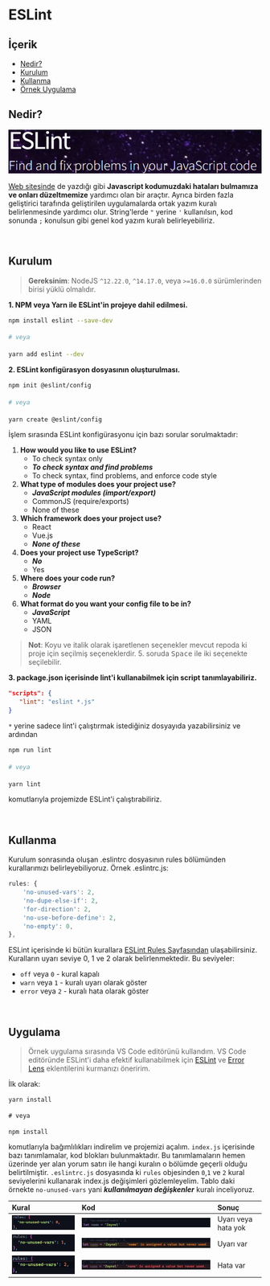 # ESLint

## İçerik

- [Nedir?](#nedir)
- [Kurulum](#kurulum)
- [Kullanma](#kullanma)
- [Örnek Uygulama](#uygulama)

## Nedir?

![ESLint Web Site](./images/1.png)

[Web sitesinde](https://eslint.org/) de yazdığı gibi **Javascript kodumuzdaki hataları bulmamıza ve onları düzeltmemize** yardımcı olan bir araçtır. Ayrıca birden fazla geliştirici tarafında geliştirilen uygulamalarda ortak yazım kuralı belirlenmesinde yardımcı olur. String'lerde `"` yerine `'` kullanılsın, kod sonunda `;` konulsun gibi genel kod yazım kuralı belirleyebiliriz.

<br>

## Kurulum

> **Gereksinim**: NodeJS `^12.22.0`, `^14.17.0`, veya `>=16.0.0` sürümlerinden birisi yüklü olmalıdır.

**1. NPM veya Yarn ile ESLint'in projeye dahil edilmesi.**

```bash
npm install eslint --save-dev

# veya

yarn add eslint --dev
```

**2. ESLint konfigürasyon dosyasının oluşturulması.**

```bash
npm init @eslint/config

# veya

yarn create @eslint/config
```

İşlem sırasında ESLint konfigürasyonu için bazı sorular sorulmaktadır:

1.  **How would you like to use ESLint?**
    - To check syntax only
    - **_To check syntax and find problems_**
    - To check syntax, find problems, and enforce code style
2.  **What type of modules does your project use?**
    - **_JavaScript modules (import/export)_**
    - CommonJS (require/exports)
    - None of these
3.  **Which framework does your project use?**
    - React
    - Vue.js
    - **_None of these_**
4.  **Does your project use TypeScript?**
    - **_No_**
    - Yes
5.  **Where does your code run?**
    - **_Browser_**
    - **_Node_**
6.  **What format do you want your config file to be in?**
    - **_JavaScript_**
    - YAML
    - JSON

> **Not**: Koyu ve italik olarak işaretlenen seçenekler mevcut repoda ki proje için seçilmiş seçeneklerdir. 5. soruda <kbd>Space</kbd> ile iki seçenekte seçilebilir.

**3. package.json içerisinde lint'i kullanabilmek için script tanımlayabiliriz.**

```json
"scripts": {
   "lint": "eslint *.js"
}
```

`*` yerine sadece lint'i çalıştırmak istediğiniz dosyayıda yazabilirsiniz ve ardından

```bash
npm run lint

# veya

yarn lint
```

komutlarıyla projemizde ESLint'i çalıştırabiliriz.

<br>

## Kullanma

Kurulum sonrasında oluşan .eslintrc dosyasının rules bölümünden kurallarımızı belirleyebiliyoruz. Örnek .eslintrc.js:

```javascript
rules: {
    'no-unused-vars': 2,
    'no-dupe-else-if': 2,
    'for-direction': 2,
    'no-use-before-define': 2,
    'no-empty': 0,
},
```

ESLint içerisinde ki bütün kurallara [ESLint Rules Sayfasından](https://eslint.org/docs/rules/) ulaşabilirsiniz.
Kuralların uyarı seviye 0, 1 ve 2 olarak belirlenmektedir. Bu seviyeler:

- `off` veya `0` - kural kapalı
- `warn` veya `1` - kuralı uyarı olarak göster
- `error` veya `2` - kuralı hata olarak göster

<br>

## Uygulama

> Örnek uygulama sırasında VS Code editörünü kullandım. VS Code editöründe ESLint'i daha efektif kullanabilmek için [ESLint](https://marketplace.visualstudio.com/items?itemName=dbaeumer.vscode-eslint) ve [Error Lens](https://marketplace.visualstudio.com/items?itemName=usernamehw.errorlens) eklentilerini kurmanızı öneririm.

İlk olarak:

```
yarn install

# veya

npm install
```

komutlarıyla bağımlılıkları indirelim ve projemizi açalım.
`index.js` içerisinde bazı tanımlamalar, kod blokları bulunmaktadır. Bu tanımlamaların hemen üzerinde yer alan yorum satırı ile hangi kuralın o bölümde geçerli olduğu belirtilmiştir. `.eslintrc.js` dosyasında ki `rules` objesinden `0`,`1` ve `2` kural seviyelerini kullanarak index.js değişimleri gözlemleyelim. Tablo daki örnekte `no-unused-vars` yani **_kullanılmayan değişkenler_** kuralı inceliyoruz.

| Kural                              | Kod                                   | Sonuç               |
| :--------------------------------- | :------------------------------------ | :------------------ |
| ![Örnek 1](./images/exp1-rule.png) | ![Örnek 1](./images/exp1.png)         | Uyarı veya hata yok |
| ![Örnek 2](./images/exp2-rule.png) | ![Örnek 2](./images/exp2-warning.png) | Uyarı var           |
| ![Örnek 3](./images/exp3-rule.png) | ![Örnek 1](./images/exp3-error.png)   | Hata var            |
